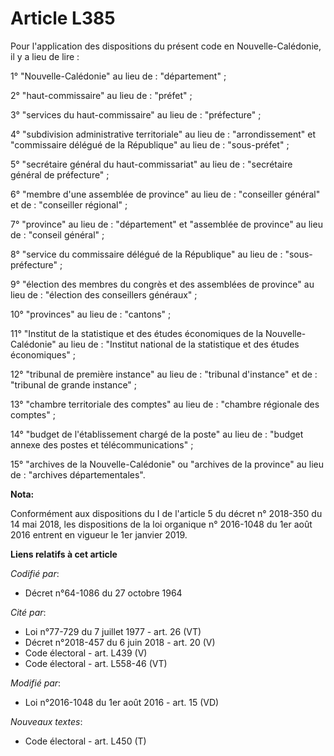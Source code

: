 # Article L385

Pour l'application des dispositions du présent code en Nouvelle-Calédonie, il y a lieu de lire :

1° "Nouvelle-Calédonie" au lieu de : "département" ;

2° "haut-commissaire" au lieu de : "préfet" ;

3° "services du haut-commissaire" au lieu de : "préfecture" ;

4° "subdivision administrative territoriale" au lieu de : "arrondissement" et "commissaire délégué de la République" au lieu
de : "sous-préfet" ;

5° "secrétaire général du haut-commissariat" au lieu de : "secrétaire général de préfecture" ;

6° "membre d'une assemblée de province" au lieu de : "conseiller général" et de : "conseiller régional" ;

7° "province" au lieu de : "département" et "assemblée de province" au lieu de : "conseil général" ;

8° "service du commissaire délégué de la République" au lieu de : "sous-préfecture" ;

9° "élection des membres du congrès et des assemblées de province" au lieu de : "élection des conseillers généraux" ;

10° "provinces" au lieu de : "cantons" ;

11° "Institut de la statistique et des études économiques de la Nouvelle-Calédonie" au lieu de : "Institut national de la
statistique et des études économiques" ;

12° "tribunal de première instance" au lieu de : "tribunal d'instance" et de : "tribunal de grande instance" ;

13° "chambre territoriale des comptes" au lieu de : "chambre régionale des comptes" ;

14° "budget de l'établissement chargé de la poste" au lieu de : "budget annexe des postes et télécommunications" ;

15° "archives de la Nouvelle-Calédonie" ou "archives de la province" au lieu de : "archives départementales".

**Nota:**

Conformément aux dispositions du I de l'article 5 du décret n° 2018-350 du 14 mai 2018, les dispositions de la loi organique
n° 2016-1048 du 1er août 2016 entrent en vigueur le 1er janvier 2019.

**Liens relatifs à cet article**

_Codifié par_:

  - Décret n°64-1086 du 27 octobre 1964

_Cité par_:

  - Loi n°77-729 du 7 juillet 1977 - art. 26 (VT)
  - Décret n°2018-457 du 6 juin 2018 - art. 20 (V)
  - Code électoral - art. L439 (V)
  - Code électoral - art. L558-46 (VT)

_Modifié par_:

  - Loi n°2016-1048 du 1er août 2016 - art. 15 (VD)

_Nouveaux textes_:

  - Code électoral - art. L450 (T)
